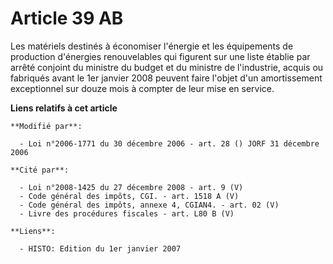 # Article 39 AB

Les matériels destinés à économiser l'énergie et les équipements de production d'énergies renouvelables qui figurent sur une
liste établie par arrêté conjoint du ministre du budget et du ministre de l'industrie, acquis ou fabriqués avant le 1er
janvier 2008 peuvent faire l'objet d'un amortissement exceptionnel sur douze mois à compter de leur mise en service.

**Liens relatifs à cet article**

	**Modifié par**:

	  - Loi n°2006-1771 du 30 décembre 2006 - art. 28 () JORF 31 décembre 2006

	**Cité par**:

	  - Loi n°2008-1425 du 27 décembre 2008 - art. 9 (V)
	  - Code général des impôts, CGI. - art. 1518 A (V)
	  - Code général des impôts, annexe 4, CGIAN4. - art. 02 (V)
	  - Livre des procédures fiscales - art. L80 B (V)

	**Liens**:

	  - HISTO: Edition du 1er janvier 2007
